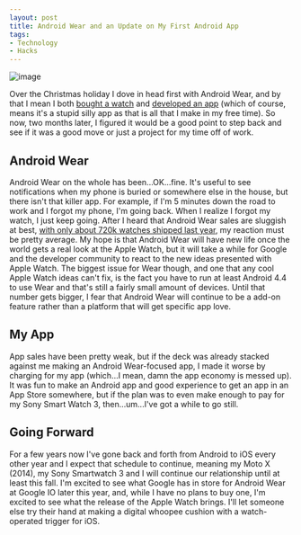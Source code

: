 ```yaml
---
layout: post
title: Android Wear and an Update on My First Android App
tags:
- Technology
- Hacks
---
```


![image](/public/images/remote-whoopee.png "Remote Whoopee Cushion App")

Over the Christmas holiday I dove in head first with Android Wear, and by that I mean I both [bought a watch](http://www.theverge.com/2015/2/19/8069219/sony-smartwatch-3-review-android-wear) and [developed an app](https://play.google.com/store/apps/details?id=io.github.mikeflynn.remotewhoopeecushion) (which of course, means it's a stupid silly app as that is all that I make in my free time). So now, two months later, I figured it would be a good point to step back and see if it was a good move or just a project for my time off of work.

## Android Wear

Android Wear on the whole has been...OK...fine. It's useful to see notifications when my phone is buried or somewhere else in the house, but there isn't that killer app. For example, if I'm 5 minutes down the road to work and I forgot my phone, I'm going back. When I realize I forgot my watch, I just keep going. After I heard that Android Wear sales are sluggish at best, [with only about 720k watches shipped last year](http://recode.net/2015/02/11/android-wear-watch-sales-are-running-slow/), my reaction must be pretty average. My hope is that Android Wear will have new life once the world gets a real look at the Apple Watch, but it will take a while for Google and the developer community to react to the new ideas presented with Apple Watch. The biggest issue for Wear though, and one that any cool Apple Watch ideas can't fix, is the fact you have to run at least Android 4.4 to use Wear and that's still a fairly small amount of devices. Until that number gets bigger, I fear that Android Wear will continue to be a add-on feature rather than a platform that will get specific app love.

## My App

App sales have been pretty weak, but if the deck was already stacked against me making an Android Wear-focused app, I made it worse by charging for my app (which...I mean, damn the app economy is messed up). It was fun to make an Android app and good experience to get an app in an App Store somewhere, but if the plan was to even make enough to pay for my Sony Smart Watch 3, then...um...I've got a while to go still.

## Going Forward

For a few years now I've gone back and forth from Android to iOS every other year and I expect that schedule to continue, meaning my Moto X (2014), my Sony Smartwatch 3 and I will continue our relationship until at least this fall. I'm excited to see what Google has in store for Android Wear at Google IO later this year, and, while I have no plans to buy one, I'm excited to see what the release of the Apple Watch brings. I'll let someone else try their hand at making a digital whoopee cushion with a watch-operated trigger for iOS.
